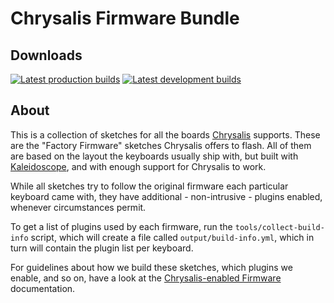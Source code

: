 Chrysalis Firmware Bundle
=========================

## Downloads

[![Latest production builds][badge:production]][build:prod]
[![Latest development builds][badge:development]][build:dev]

 [badge:development]: https://img.shields.io/github/v/release/keyboardio/chrysalis-firmware-bundle?include_prereleases&label=Development&style=for-the-badge
 [badge:production]: https://img.shields.io/github/v/release/keyboardio/chrysalis-firmware-bundle?label=Production&style=for-the-badge
 [build:prod]: https://github.com/keyboardio/Chrysalis-Firmware-Bundle/releases/latest
 [build:dev]: https://github.com/keyboardio/Chrysalis-Firmware-Bundle/releases/tag/v0.92.8-snapshot

## About

This is a collection of sketches for all the boards [Chrysalis][chrysalis]
supports. These are the "Factory Firmware" sketches Chrysalis offers to flash.
All of them are based on the layout the keyboards usually ship with, but built
with [Kaleidoscope][kaleidoscope], and with enough support for Chrysalis to
work.

 [chrysalis]: https://github.com/keyboardio/chrysalis-bundle-keyboardio
 [kaleidoscope]: https://github.com/keyboardio/Kaleidoscope

While all sketches try to follow the original firmware each particular keyboard
came with, they have additional - non-intrusive - plugins enabled, whenever
circumstances permit.

To get a list of plugins used by each firmware, run the
`tools/collect-build-info` script, which will create a file called
`output/build-info.yml`, which in turn will contain the plugin list per
keyboard.

For guidelines about how we build these sketches, which plugins we enable, and
so on, have a look at the [Chrysalis-enabled
Firmware](docs/chrysalis-enabled-firmware.md) documentation.
